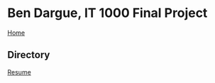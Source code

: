# **Ben Dargue, IT 1000 Final Project**
[Home](https://github.com/keysor/ITFinal)
## Directory
[Resume](https://github.com/keysor/ITFinal/blob/main/Resume.md)
